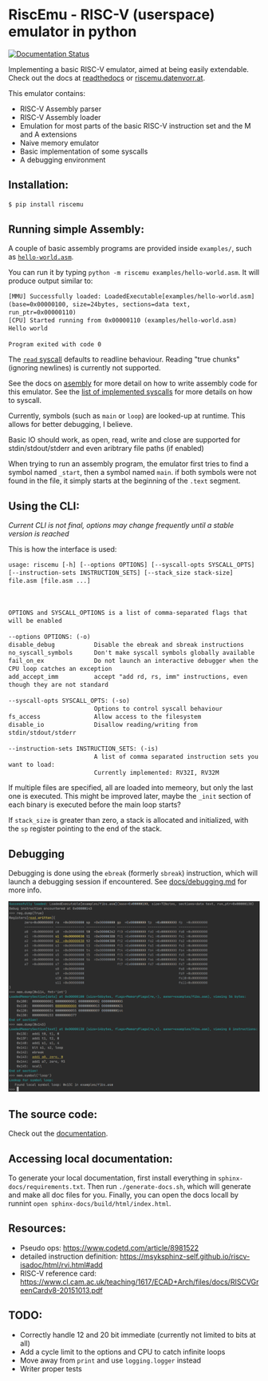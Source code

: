 # RiscEmu - RISC-V (userspace) emulator in python

[![Documentation Status](https://readthedocs.org/projects/riscemu/badge/?version=latest)](https://riscemu.readthedocs.io/en/latest/?badge=latest)

Implementing a basic RISC-V emulator, aimed at being easily extendable. Check out the docs at [readthedocs](https://riscemu.readthedocs.io/en/latest/index.html)
or [riscemu.datenvorr.at](https://riscemu.datenvorr.at/index.html).

This emulator contains:
* RISC-V Assembly parser
* RISC-V Assembly loader
* Emulation for most parts of the basic RISC-V instruction set and the M and A extensions
* Naive memory emulator
* Basic implementation of some syscalls 
* A debugging environment

## Installation:

```bash
$ pip install riscemu
```

## Running simple Assembly:
A couple of basic assembly programs are provided inside `examples/`, such as [`hello-world.asm`](examples/hello-world.asm).

You can run it by typing `python -m riscemu examples/hello-world.asm`. It will produce output similar to:
```
[MMU] Successfully loaded: LoadedExecutable[examples/hello-world.asm](base=0x00000100, size=24bytes, sections=data text, run_ptr=0x00000110)
[CPU] Started running from 0x00000110 (examples/hello-world.asm)
Hello world

Program exited with code 0
```

The [`read` syscall](docs/syscalls.md) defaults to readline behaviour. Reading "true chunks" (ignoring newlines) is currently not supported.  

See the docs on [asembly](docs/assembly.md) for more detail on how to write assembly code for this emulator.
See the [list of implemented syscalls](docs/syscalls.md) for more details on how to syscall.

Currently, symbols (such as `main` or `loop`) are looked-up at runtime. This allows for better debugging, I believe.

Basic IO should work, as open, read, write and close are supported for stdin/stdout/stderr and even aribtrary file paths (if enabled)

When trying to run an assembly program, the emulator first tries to find a symbol named `_start`, then a symbol named `main`. if both
symbols were not found in the file, it simply starts at the beginning of the `.text` segment.

## Using the CLI:
*Current CLI is not final, options may change frequently until a stable version is reached*

This is how the interface is used:

```
usage: riscemu [-h] [--options OPTIONS] [--syscall-opts SYSCALL_OPTS] [--instruction-sets INSTRUCTION_SETS] [--stack_size stack-size] file.asm [file.asm ...]



OPTIONS and SYSCALL_OPTIONS is a list of comma-separated flags that will be enabled

--options OPTIONS: (-o)
disable_debug           Disable the ebreak and sbreak instructions
no_syscall_symbols      Don't make syscall symbols globally available
fail_on_ex              Do not launch an interactive debugger when the CPU loop catches an exception
add_accept_imm          accept "add rd, rs, imm" instructions, even though they are not standard

--syscall-opts SYSCALL_OPTS: (-so)
                        Options to control syscall behaviour
fs_access               Allow access to the filesystem
disable_io              Disallow reading/writing from stdin/stdout/stderr

--instruction-sets INSTRUCTION_SETS: (-is)
                        A list of comma separated instruction sets you want to load:
                        Currently implemented: RV32I, RV32M
``` 

If multiple files are specified, all are loaded into memeory, but only the last one is executed. This might be improved 
later, maybe the `_init` section of each binary is executed before the main loop starts? 

If `stack_size` is greater than zero, a stack is allocated and initialized, with the `sp` register pointing to the end of the stack.


## Debugging
Debugging is done using the `ebreak` (formerly `sbreak`) instruction, which will launch a debugging session if encountered.
See [docs/debugging.md](docs/debugging.md) for more info.

![debuggin the fibs program](docs/debug-session.png)


## The source code:
Check out the [documentation](https://riscemu.readthedocs.io/en/latest/riscemu.html).

## Accessing local documentation:
To generate your local documentation, first install everything in `sphinx-docs/requirements.txt`. Then run `./generate-docs.sh`, which will 
generate and make all doc files for you. Finally, you can open the docs locall by runnint `open sphinx-docs/build/html/index.html`.

## Resources:
  * Pseudo ops: https://www.codetd.com/article/8981522
  * detailed instruction definition: https://msyksphinz-self.github.io/riscv-isadoc/html/rvi.html#add
  * RISC-V reference card: https://www.cl.cam.ac.uk/teaching/1617/ECAD+Arch/files/docs/RISCVGreenCardv8-20151013.pdf
  
## TODO:
 * Correctly handle 12 and 20 bit immediate (currently not limited to bits at all)
 * Add a cycle limit to the options and CPU to catch infinite loops
 * Move away from `print` and use `logging.logger` instead
 * Writer proper tests
 
